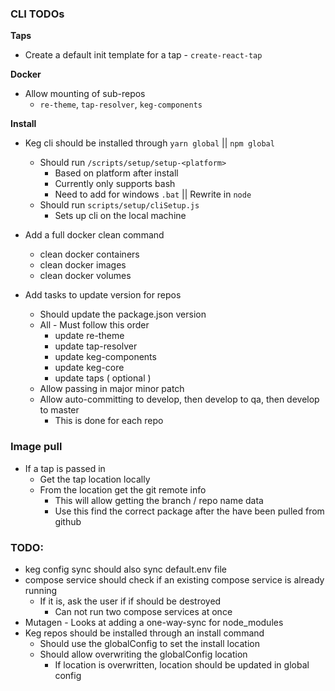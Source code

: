 ### CLI TODOs

**Taps**
  * Create a default init template for a tap - `create-react-tap`

**Docker**
  * Allow mounting of sub-repos
    * `re-theme`, `tap-resolver`, `keg-components`

**Install**
* Keg cli should be installed through `yarn global` || `npm global`
  * Should run `/scripts/setup/setup-<platform>`
    * Based on platform after install
    * Currently only supports bash
    * Need to add for windows `.bat` || Rewrite in `node`
  * Should run `scripts/setup/cliSetup.js`
    * Sets up cli on the local machine

* Add a full docker clean command
  * clean docker containers
  * clean docker images
  * clean docker volumes

* Add tasks to update version for repos
  * Should update the package.json version
  * All - Must follow this order
    * update re-theme
    * update tap-resolver
    * update keg-components
    * update keg-core
    * update taps ( optional )
  * Allow passing in major minor patch
  * Allow auto-committing to develop, then develop to qa, then develop to master
    * This is done for each repo

### Image pull
  * If a tap is passed in
    * Get the tap location locally
    * From the location get the git remote info
      * This will allow getting the branch / repo name data
      * Use this find the correct package after the have been pulled from github

### TODO: 
  * keg config sync should also sync default.env file
  * compose service should check if an existing compose service is already running
    * If it is, ask the user if if should be destroyed
      * Can not run two compose services at once 
  * Mutagen - Looks at adding a one-way-sync for node_modules
  * Keg repos should be installed through an install command
    * Should use the globalConfig to set the install location
    * Should allow overwriting the globalConfig location
      * If location is overwritten, location should be updated in global config

